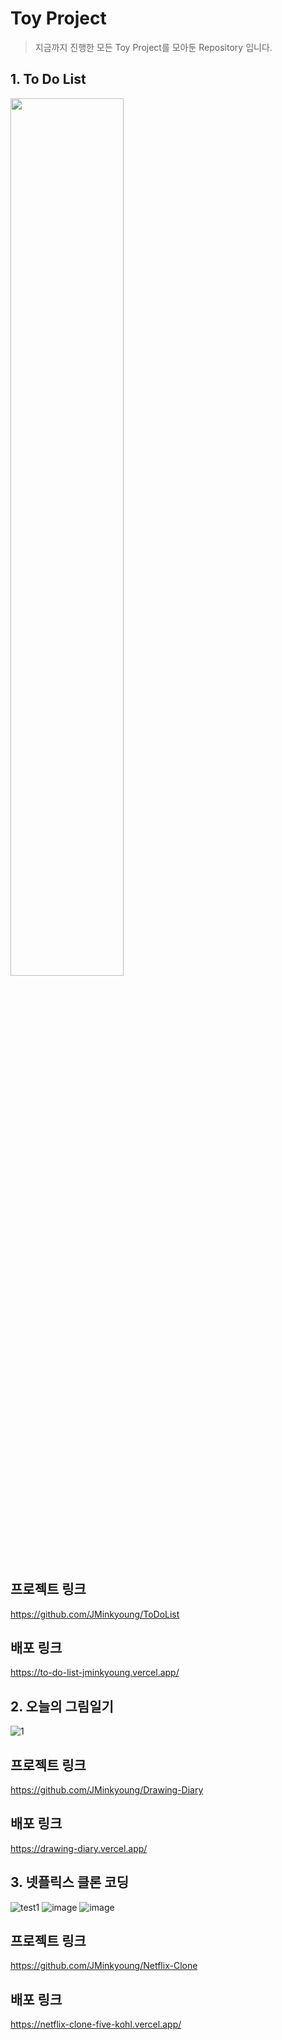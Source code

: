 # Toy Project
> 지금까지 진행한 모든 Toy Project를 모아둔 Repository 입니다.
## 1. To Do List

<img src = "https://user-images.githubusercontent.com/37430920/127617959-b7b77b2c-52e2-46b8-b723-d929955657f8.PNG" width="60%" height="60%">


## 프로젝트 링크

https://github.com/JMinkyoung/ToDoList

## 배포 링크

https://to-do-list-jminkyoung.vercel.app/

## 2. 오늘의 그림일기

![1](https://user-images.githubusercontent.com/37430920/131306598-f99ae687-bb07-4731-a7be-a318611f9a92.gif)

## 프로젝트 링크

https://github.com/JMinkyoung/Drawing-Diary

## 배포 링크

https://drawing-diary.vercel.app/


## 3. 넷플릭스 클론 코딩

![test1](https://user-images.githubusercontent.com/37430920/140041793-245f5d62-da5a-4241-80bd-69c8762ecca3.gif)
![image](https://user-images.githubusercontent.com/37430920/140043254-da5e70a3-94a5-43d5-ada9-079f3995c763.png)
![image](https://user-images.githubusercontent.com/37430920/140043362-42264632-7f00-4239-9940-877f7384978c.png)

## 프로젝트 링크

https://github.com/JMinkyoung/Netflix-Clone

## 배포 링크

https://netflix-clone-five-kohl.vercel.app/

